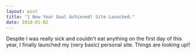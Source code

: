 ```yaml
---
layout: post
title: "1 New Year Goal Achieved! Site Launched."
date: 2018-01-02
---
```

Despite I was really sick and couldn't eat anything on the first day of this year, I finally launched my (very basic) personal site.
Things are looking up!!
